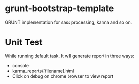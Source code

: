 # grunt-bootstrap-template
GRUNT implementation for sass processing, karma and so on.

# Unit Test
While running default task. It will generate report in three ways:
* console
* karma_reports/[filename].html
* Click on debug on chrome browser to view report
